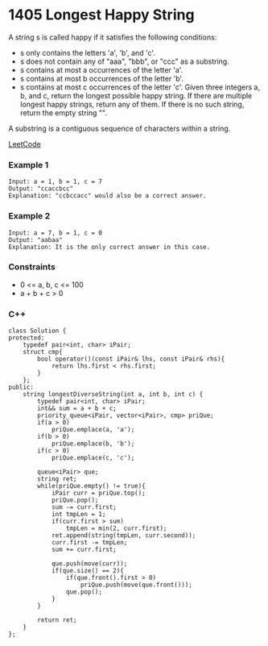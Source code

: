 # 1405 Longest Happy String

A string s is called happy if it satisfies the following conditions:

* s only contains the letters 'a', 'b', and 'c'.
* s does not contain any of "aaa", "bbb", or "ccc" as a substring.
* s contains at most a occurrences of the letter 'a'.
* s contains at most b occurrences of the letter 'b'.
* s contains at most c occurrences of the letter 'c'.
Given three integers a, b, and c, return the longest possible happy string. If there are multiple longest happy strings, return any of them. If there is no such string, return the empty string "".

A substring is a contiguous sequence of characters within a string.

[LeetCode](https://leetcode.cn/problems/longest-happy-string/description/)

### Example 1

```
Input: a = 1, b = 1, c = 7
Output: "ccaccbcc"
Explanation: "ccbccacc" would also be a correct answer.
```

### Example 2

```
Input: a = 7, b = 1, c = 0
Output: "aabaa"
Explanation: It is the only correct answer in this case.
```

### Constraints

* 0 <= a, b, c <= 100
* a + b + c > 0


### C++ 

```
class Solution {
protected:
    typedef pair<int, char> iPair;
    struct cmp{
        bool operator()(const iPair& lhs, const iPair& rhs){
            return lhs.first < rhs.first;
        }
    };
public:
    string longestDiverseString(int a, int b, int c) {
        typedef pair<int, char> iPair;
        int&& sum = a + b + c;
        priority_queue<iPair, vector<iPair>, cmp> priQue;
        if(a > 0)
            priQue.emplace(a, 'a');
        if(b > 0)
            priQue.emplace(b, 'b');
        if(c > 0)
            priQue.emplace(c, 'c');
        
        queue<iPair> que;
        string ret;
        while(priQue.empty() != true){
            iPair curr = priQue.top();
            priQue.pop();
            sum -= curr.first;
            int tmpLen = 1;
            if(curr.first > sum)
                tmpLen = min(2, curr.first);
            ret.append(string(tmpLen, curr.second));
            curr.first -= tmpLen;
            sum += curr.first;

            que.push(move(curr));
            if(que.size() == 2){
                if(que.front().first > 0)
                    priQue.push(move(que.front()));
                que.pop();
            }              
        }        

        return ret;        
    }
};
```